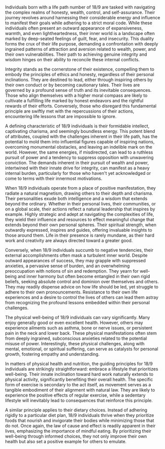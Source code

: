 Individuals born with a life path number of 18/9 are tasked with navigating the complex realms of honesty, wealth, control, and self-assurance. Their journey revolves around harnessing their considerable energy and influence to manifest their goals while adhering to a strict moral code. While these individuals often present an outward appearance of expansiveness, warmth, and even lightheartedness, their inner world is a landscape often marked by deep-seated feelings of guilt, fear, and insecurity. This duality forms the crux of their life purpose, demanding a confrontation with deeply ingrained patterns of attraction and aversion related to wealth, power, and their own vulnerabilities. Their path to achieving genuine integrity and wisdom hinges on their ability to reconcile these internal conflicts.

Integrity stands as the cornerstone of their existence, compelling them to embody the principles of ethics and honesty, regardless of their personal inclinations. They are destined to lead, either through inspiring others by their own conduct or by becoming cautionary tales. Their lives are governed by a profound sense of truth and its inevitable consequences. Those who align themselves with a higher moral compass are likely to cultivate a fulfilling life marked by honest endeavors and the rightful rewards of their efforts. Conversely, those who disregard this fundamental principle are swiftly met with the repercussions of their actions, encountering life lessons that are impossible to ignore.

A defining characteristic of 18/9 individuals is their formidable intellect, captivating charisma, and seemingly boundless energy. This potent blend of attributes, coupled with the challenges inherent in their life path, has the potential to mold them into influential figures capable of inspiring nations, overcoming monumental obstacles, and leaving an indelible mark on the world. However, the same energies, if misdirected, can lead to a ruthless pursuit of power and a tendency to suppress opposition with unwavering conviction. The demands inherent in their pursuit of wealth and power, intertwined with their innate drive for integrity, can manifest as a heavy internal burden, particularly for those who haven't yet acknowledged or come to terms with their innermost motivations.

When 18/9 individuals operate from a place of positive manifestation, they radiate a natural magnetism, drawing others to their depth and charisma. Their personalities exude both intelligence and a wisdom that extends beyond the ordinary. Whether in their personal lives, their communities, or on a global scale, their actions reflect a natural leadership that inspires by example.  Highly strategic and adept at navigating the complexities of life, they wield their influence and resources to effect meaningful change that extends beyond their own personal spheres. Their spiritual strength, when outwardly expressed, inspires and guides, offering invaluable insights to those around them. Life in their presence is rarely mundane, as their hard work and creativity are always directed toward a greater good.

Conversely, when 18/9 individuals succumb to negative tendencies, their external accomplishments often mask a turbulent inner world.  Despite outward appearances of success, they may grapple with suppressed anxieties, a pervasive sense of burden, and an overwhelming preoccupation with notions of sin and redemption.  They yearn for well-being and inner harmony but often become entangled in their own rigid beliefs, seeking absolute control and dominion over themselves and others. They may readily dispense advice on how life should be led, yet struggle to adhere to their own pronouncements. Resistance to their own life experiences and a desire to control the lives of others can lead them astray from recognizing the profound lessons embedded within their personal challenges.

The physical well-being of 18/9 individuals can vary significantly. Many enjoy generally good or even excellent health. However, others may experience ailments such as asthma, bone or nerve issues, or persistent pain in the neck and lower back. These physical manifestations often stem from deeply ingrained, subconscious anxieties related to the potential misuse of power.  Interestingly, these physical challenges, along with mental, emotional, or spiritual suffering, can serve as catalysts for personal growth, fostering empathy and understanding.  

In matters of physical health and nutrition, the guiding principles for 18/9 individuals are strikingly straightforward: embrace a lifestyle that prioritizes well-being.  Their innate inclination toward hard work naturally extends to physical activity, significantly benefiting their overall health. The specific form of exercise is secondary to the act itself, as movement serves as a tangible embodiment of their alignment with natural law.  They are likely to experience the positive effects of regular exercise, while a sedentary lifestyle will inevitably lead to consequences that reinforce this principle.

A similar principle applies to their dietary choices. Instead of adhering rigidly to a particular diet plan, 18/9 individuals thrive when they prioritize foods that nourish and invigorate their bodies while minimizing those that do not.  Once again, the law of cause and effect is readily apparent in their lives, emphasizing the importance of mindful eating. By prioritizing their well-being through informed choices, they not only improve their own health but also set a positive example for others to emulate.
